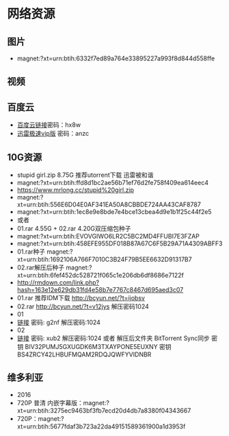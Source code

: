 # 网络资源

## 图片
-  magnet:?xt=urn:btih:6332f7ed89a764e33895227a993f8d844d558ffe


## 视频

## 百度云
- [百度云链接](http://pan.baidu.com/s/1jH6bQdw)密码：hx8w
- [迅雷极速vip版](http://pan.baidu.com/s/1skP0wVV) 密码：anzc

## 10G资源
- stupid girl.zip 8.75G 推荐utorrent下载 迅雷被和谐
- magnet:?xt=urn:btih:ffd8d1bc2ae56b71ef76d2fe758f409ea614eec4
- https://www.mrlong.cc/stupid%20girl.zip
- magnet:?xt=urn:btih:556E6D04E0AF341EA50A8CBBDE724AA43CAF8787
- magnet:?xt=urn:btih:1ec8e9e8bde7e4bce13cbea4d9e1b1f25c44f2e5
- 或者
- 01.rar 4.55G + 02.rar 4.20G双压缩包种子
- magnet:?xt=urn:btih:EVOVGIWO6LR2C5BC2MD4FFUBI7E3FZAP
- magnet:?xt=urn:btih:458EFE955DF018B87A67C6F5B29A71A4309ABFF3
- 01.rar种子 magnet:?xt=urn:btih:1692106A766F7010C3B24F79B5EE6632D91317B7
- 02.rar解压后种子 magnet:?xt=urn:btih:6fef452dc528721f065c1e206db6df8686e7122f
- http://rmdown.com/link.php?hash=163e12e629db31fd4e58b7e7767c8467d695aed3c07
- 01.rar 推荐IDM下载 http://bcyun.net/?t=ijobsv
- 02.rar http://bcyun.net/?t=v12jys 解压密码1024
- 01
- [链接](http://pan.baidu.com/s/1o7J0NAM) 密码: g2nf 解压密码:1024
- 02
- [链接](http://pan.baidu.com/s/1nuWZWLj) 密码: xub2 解压密码:1024
或者 解压后文件夹 BitTorrent Sync同步
密钥    BIV32PUMJ5GXUGDK6M3TXAYPONE5EUXNY
密钥    BS4ZRCY42LHBUFMQAM2RDQJQWFYVIDNBR

## 维多利亚
- 2016 
- 720P 普清 内嵌字幕版：magnet:?xt=urn:btih:3275ec9463bf3fb7ecd20d4db7a8380f04343667
- 720P：magnet:?xt=urn:btih:5677fdaf3b723a22da49151589361900a1d3953f
